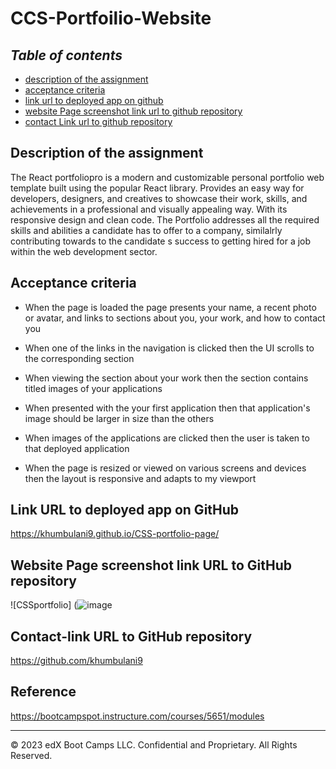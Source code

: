# CCS-Portfoilio-Website

## **_Table of contents_** 
* [description of the assignment](#description-of-the-assignment)
* [acceptance criteria](#acceptance-criteria)
* [link url to deployed app on github](#link-url-to-deployed-app-on-github)
* [website Page screenshot link url to github repository](#website-page-screenshot-link-url-to-github-repository)
* [contact Link url to github repository](#contact-link-url-to-github-repository)

## Description of the assignment

The React portfoliopro is a modern and customizable personal portfolio web template built using the popular React library. Provides an easy way for developers, designers, and creatives to showcase their work, skills, and achievements in a professional and visually appealing way. With its responsive design and clean code. The Portfolio addresses all the required skills and abilities a candidate has to offer to a company, similalrly contributing towards to the candidate s success to getting hired for a job within the web development sector.

## Acceptance criteria

* When the page is loaded the page presents your name, a recent photo or avatar, and links to sections about you, your work, and how to contact you

* When one of the links in the navigation is clicked then the UI scrolls to the corresponding section

* When viewing the section about your work then the section contains titled images of your applications

* When presented with the your first application then that application's image should be larger in size than the others

* When images of the applications are clicked then the user is taken to that deployed application

* When the page is resized or viewed on various screens and devices then the layout is responsive and adapts to my viewport

## Link URL to deployed app on GitHub

https://khumbulani9.github.io/CSS-portfolio-page/

## Website Page screenshot link URL to GitHub repository

![CSSportfolio] (![image](https://github.com/khumbulani9/CSS-portfolio-page/assets/146132836/60a2d279-ac0d-495d-b0dc-93e77d7456d3) 

## Contact-link URL to GitHub repository

 https://github.com/khumbulani9 

 ## Reference
 https://bootcampspot.instructure.com/courses/5651/modules






---
© 2023 edX Boot Camps LLC. Confidential and Proprietary. All Rights Reserved.
